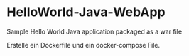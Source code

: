 HelloWorld-Java-WebApp
=============================

Sample Hello World Java application packaged as a war file

Erstelle ein Dockerfile und ein docker-compose File.
